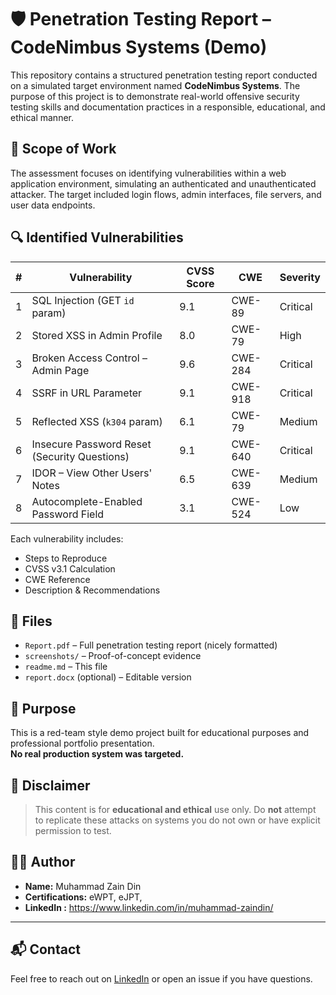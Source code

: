 # 🛡️ Penetration Testing Report – CodeNimbus Systems (Demo)

This repository contains a structured penetration testing report conducted on a simulated target environment named **CodeNimbus Systems**. The purpose of this project is to demonstrate real-world offensive security testing skills and documentation practices in a responsible, educational, and ethical manner.

## 📌 Scope of Work

The assessment focuses on identifying vulnerabilities within a web application environment, simulating an authenticated and unauthenticated attacker. The target included login flows, admin interfaces, file servers, and user data endpoints.

## 🔍 Identified Vulnerabilities

| # | Vulnerability | CVSS Score | CWE | Severity |
|---|---------------|------------|-----|----------|
| 1 | SQL Injection (GET `id` param) | 9.1 | CWE-89 | Critical |
| 2 | Stored XSS in Admin Profile | 8.0 | CWE-79 | High |
| 3 | Broken Access Control – Admin Page | 9.6 | CWE-284 | Critical |
| 4 | SSRF in URL Parameter | 9.1 | CWE-918 | Critical |
| 5 | Reflected XSS (`k304` param) | 6.1 | CWE-79 | Medium |
| 6 | Insecure Password Reset (Security Questions) | 9.1 | CWE-640 | Critical |
| 7 | IDOR – View Other Users' Notes | 6.5 | CWE-639 | Medium |
| 8 | Autocomplete-Enabled Password Field | 3.1 | CWE-524 | Low |

Each vulnerability includes:
- Steps to Reproduce
- CVSS v3.1 Calculation
- CWE Reference
- Description & Recommendations

## 📁 Files

- `Report.pdf` – Full penetration testing report (nicely formatted)
- `screenshots/` – Proof-of-concept evidence
- `readme.md` – This file
- `report.docx` (optional) – Editable version

## 🧠 Purpose

This is a red-team style demo project built for educational purposes and professional portfolio presentation.  
**No real production system was targeted.**

## 🚨 Disclaimer

> This content is for **educational and ethical** use only. Do **not** attempt to replicate these attacks on systems you do not own or have explicit permission to test.

## 👨‍💻 Author

- **Name:** Muhammad Zain Din
- **Certifications:** eWPT, eJPT, 
- **LinkedIn :** https://www.linkedin.com/in/muhammad-zaindin/

---

## 📬 Contact

Feel free to reach out on [LinkedIn](https://www.linkedin.com/in/muhammad-zaindin/) or open an issue if you have questions.

